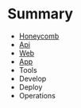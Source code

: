 # Summary

* [Honeycomb](README.md)
* [Api](api/README.md)
* [Web](web/README.md)
* [App](app/README.md)
* Tools
* Develop
* Deploy
* Operations

